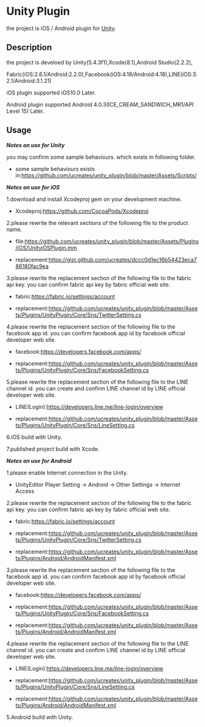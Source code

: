# Unity Plugin
the project is iOS / Android plugin for [Unity](https://unity3d.com).

## Description
the project is develoed by Unity(5.4.3f1),Xcode(8.1),Android Studio(2.2.2),

Fabric(iOS:2.6.1/Android:2.2.0),Facebook(iOS:4.18/Android:4.18),LINE(iOS:3.2.1/Android:3.1.21)

iOS plugin supported iOS10.0 Later.

Android plugin supported Android 4.0.3(ICE_CREAM_SANDWICH_MR1/API Level 15) Later.

## Usage
***Notes on use for Unity***

you may confirm some sample behaviours. which exists in following folder.

- some sample behaviours exists in:https://github.com/ucreates/unity_plugin/blob/master/Assets/Scripts/

***Notes on use for iOS***

1.download and install Xcodeproj gem on your development machine.

- Xcodeproj:https://github.com/CocoaPods/Xcodeproj

2.please rewrite the relevant sections of the following file to the product name. 

- file:https://github.com/ucreates/unity_plugin/blob/master/Assets/Plugins/iOS/UnityiOSPlugin.mm

- replacement:https://gist.github.com/ucreates/dccc0d1ec16b54423eca786180fac9ea

3.please rewrite the replacement section of the following file to the fabric api key. you can confirm fabric api key by fabric official web site.

- fabric:https://fabric.io/settings/account

- replacement:https://github.com/ucreates/unity_plugin/blob/master/Assets/Plugins/UnityPlugin/Core/Sns/TwitterSetting.cs

4.please rewrite the replacement section of the following file to the facebook app id. you can confirm facebook app id by facebook official developer web site.

- facebook:https://developers.facebook.com/apps/

- replacement:https://github.com/ucreates/unity_plugin/blob/master/Assets/Plugins/UnityPlugin/Core/Sns/FacebookSetting.cs

5.please rewrite the replacement section of the following file to the LINE channel id. you can create and confirm LINE channel id by LINE official developer web site.

- LINE(Login):https://developers.line.me/line-login/overview

- replacement:https://github.com/ucreates/unity_plugin/blob/master/Assets/Plugins/UnityPlugin/Core/Sns/LineSetting.cs

6.iOS build with Unity.

7.published project build with Xcode.

***Notes on use for Android***

1.please enable Internet connection in the Unity.

- UnityEditor Player Setting → Android → Other Settings → Internet Access

2.please rewrite the replacement section of the following file to the fabric api key. you can confirm fabric api key by fabric official web site.

- fabric:https://fabric.io/settings/account

- replacement:https://github.com/ucreates/unity_plugin/blob/master/Assets/Plugins/UnityPlugin/Core/Sns/TwitterSetting.cs

- replacement:https://github.com/ucreates/unity_plugin/blob/master/Assets/Plugins/Android/AndroidManifest.xml

3.please rewrite the replacement section of the following file to the facebook app id. you can confirm facebook app id by facebook official developer web site.

- facebook:https://developers.facebook.com/apps/

- replacement:https://github.com/ucreates/unity_plugin/blob/master/Assets/Plugins/UnityPlugin/Core/Sns/FacebookSetting.cs

- replacement:https://github.com/ucreates/unity_plugin/blob/master/Assets/Plugins/Android/AndroidManifest.xml

4.please rewrite the replacement section of the following file to the LINE channel id. you can create and confirm LINE channel id by LINE official developer web site.

- LINE(Login):https://developers.line.me/line-login/overview

- replacement:https://github.com/ucreates/unity_plugin/blob/master/Assets/Plugins/UnityPlugin/Core/Sns/LineSetting.cs

- replacement:https://github.com/ucreates/unity_plugin/blob/master/Assets/Plugins/Android/AndroidManifest.xml

5.Android build with Unity.
